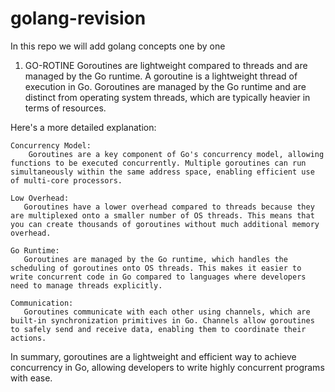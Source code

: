 # golang-revision

In this repo we will add golang concepts one by one

1. GO-ROTINE
Goroutines are lightweight compared to threads and are managed by the Go runtime.
A goroutine is a lightweight thread of execution in Go. Goroutines are managed by the Go runtime and are distinct from operating system threads, which are typically heavier in terms of resources.

Here's a more detailed explanation:
```
Concurrency Model:
    Goroutines are a key component of Go's concurrency model, allowing functions to be executed concurrently. Multiple goroutines can run simultaneously within the same address space, enabling efficient use of multi-core processors.

Low Overhead:
   Goroutines have a lower overhead compared to threads because they are multiplexed onto a smaller number of OS threads. This means that you can create thousands of goroutines without much additional memory overhead.

Go Runtime: 
   Goroutines are managed by the Go runtime, which handles the scheduling of goroutines onto OS threads. This makes it easier to write concurrent code in Go compared to languages where developers need to manage threads explicitly.

Communication: 
   Goroutines communicate with each other using channels, which are built-in synchronization primitives in Go. Channels allow goroutines to safely send and receive data, enabling them to coordinate their actions.
```
In summary, goroutines are a lightweight and efficient way to achieve concurrency in Go, allowing developers to write highly concurrent programs with ease.
